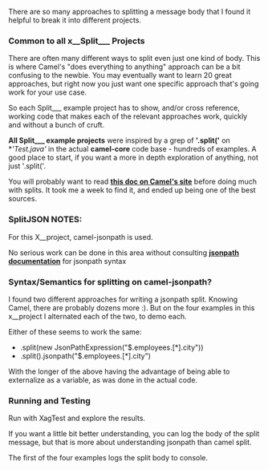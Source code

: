 There are so many approaches to splitting a message body that I found it helpful to break it into different projects.

### Common to all x__Split___ Projects

There are often many different ways to split even just one kind of body. This is where Camel's "does everything to anything" approach can be a bit confusing to the newbie. You may eventually want to learn 20 great approaches, but right now you just want one specific approach that's going work for your use case.

So each Split___ example project has to show, and/or cross reference, working code that makes each of the relevant approaches work, quickly and without a bunch of cruft.

**All Split___ example projects** were inspired by a grep of **'.split('** on **'*Test.java'** in the actual **camel-core** code base - hundreds of examples. A good place to start, if you want a more in depth exploration of anything, not just '.split('.

You will probably want to read [**this doc on Camel's site**](http://camel.apache.org/splitter.html) before doing much with splits. It took me a week to find it, and ended up being one of the best sources.

### SplitJSON NOTES:

For this X__project, camel-jsonpath is used.

No serious work can be done in this area without consulting [**jsonpath documentation**](http://goessner.net/articles/JsonPath/) for jsonpath syntax

### Syntax/Semantics for splitting on camel-jsonpath?

I found two different approaches for writing a jsonpath split. Knowing Camel, there are probably dozens more :). But on the four examples in this x__project I alternated each of the two, to demo each.

Either of these seems to work the same:

 * .split(new JsonPathExpression("$.employees.[*].city"))
 * .split().jsonpath("$.employees.[*].city")
 
 With the longer of the above having the advantage of being able to externalize as a variable, as was done in the actual code.

### Running and Testing

Run with XagTest and explore the results. 

If you want a little bit better understanding, you can log the body of the split message, but that is more about understanding jsonpath than camel split.

The first of the four examples logs the split body to console.

